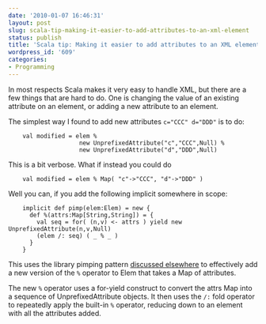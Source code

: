 ```yaml
---
date: '2010-01-07 16:46:31'
layout: post
slug: scala-tip-making-it-easier-to-add-attributes-to-an-xml-element
status: publish
title: 'Scala tip: Making it easier to add attributes to an XML element'
wordpress_id: '609'
categories:
- Programming
---
```


In most respects Scala makes it very easy to handle XML, but there are a few things that are hard to do.  One is changing the value of an existing attribute on an element, or adding a new attribute to an element.

The simplest way I found to add new attributes `c="CCC" d="DDD"` is to do:

    
    
        val modified = elem %
                        new UnprefixedAttribute("c","CCC",Null) %
                        new UnprefixedAttribute("d","DDD",Null)
    



This is a bit verbose.  What if instead you could do

    
    
        val modified = elem % Map( "c"->"CCC", "d"->"DDD" )
    



Well you can, if you add the following implicit somewhere in scope:

    
    
        implicit def pimp(elem:Elem) = new {
          def %(attrs:Map[String,String]) = {
            val seq = for( (n,v) <- attrs ) yield new UnprefixedAttribute(n,v,Null)
            (elem /: seq) ( _ % _ )
          }
        }
    



This uses the library pimping pattern [discussed elsewhere](http://www.scalaclass.com/node/14) to effectively add a new version of the `%` operator to Elem that takes a Map of attributes.  

The new `%` operator uses a for-yield construct to convert the attrs Map into a sequence of  UnprefixedAttribute objects.  It then uses the `/:` fold operator to repeatedly apply the built-in `%` operator, reducing down to an element with all the attributes added.



